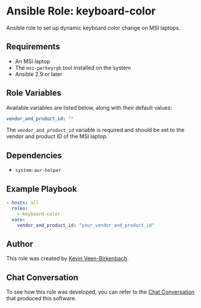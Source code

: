 # Ansible Role: keyboard-color

Ansible role to set up dynamic keyboard color change on MSI laptops.

## Requirements

- An MSI laptop
- The `msi-perkeyrgb` tool installed on the system
- Ansible 2.9 or later

## Role Variables

Available variables are listed below, along with their default values:

```yaml
vendor_and_product_id: ""
```

The `vendor_and_product_id` variable is required and should be set to the vendor and product ID of the MSI laptop.

## Dependencies

- `system-aur-helper`

## Example Playbook

```yaml
- hosts: all
  roles:
    - keyboard-color
  vars:
    vendor_and_product_id: "your_vendor_and_product_id"
```

## Author

This role was created by [Kevin Veen-Birkenbach](https://github.com/kevinveenbirkenbach).

## Chat Conversation

To see how this role was developed, you can refer to the [Chat Conversation](https://chat.openai.com/share/41c47fdb-a92d-466d-9e92-5a894fe6bec3) that produced this software.

